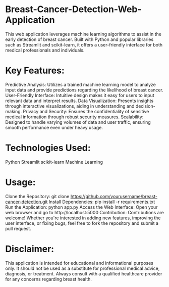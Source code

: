 # Breast-Cancer-Detection-Web-Application
This web application leverages machine learning algorithms to assist in the early detection of breast cancer. Built with Python and popular libraries such as Streamlit and scikit-learn, it offers a user-friendly interface for both medical professionals and individuals.

# Key Features:
Predictive Analysis: Utilizes a trained machine learning model to analyze input data and provide predictions regarding the likelihood of breast cancer.
User-Friendly Interface: Intuitive design makes it easy for users to input relevant data and interpret results.
Data Visualization: Presents insights through interactive visualizations, aiding in understanding and decision-making.
Privacy and Security: Ensures the confidentiality of sensitive medical information through robust security measures.
Scalability: Designed to handle varying volumes of data and user traffic, ensuring smooth performance even under heavy usage.

# Technologies Used:
Python
Streamlit
scikit-learn
Machine Learning

# Usage:
Clone the Repository: git clone https://github.com/yourusername/breast-cancer-detection.git
Install Dependencies: pip install -r requirements.txt
Run the Application: python app.py
Access the Web Interface: Open your web browser and go to http://localhost:5000
Contribution:
Contributions are welcome! Whether you're interested in adding new features, improving the user interface, or fixing bugs, feel free to fork the repository and submit a pull request.

# Disclaimer:
This application is intended for educational and informational purposes only. It should not be used as a substitute for professional medical advice, diagnosis, or treatment. Always consult with a qualified healthcare provider for any concerns regarding breast health.

